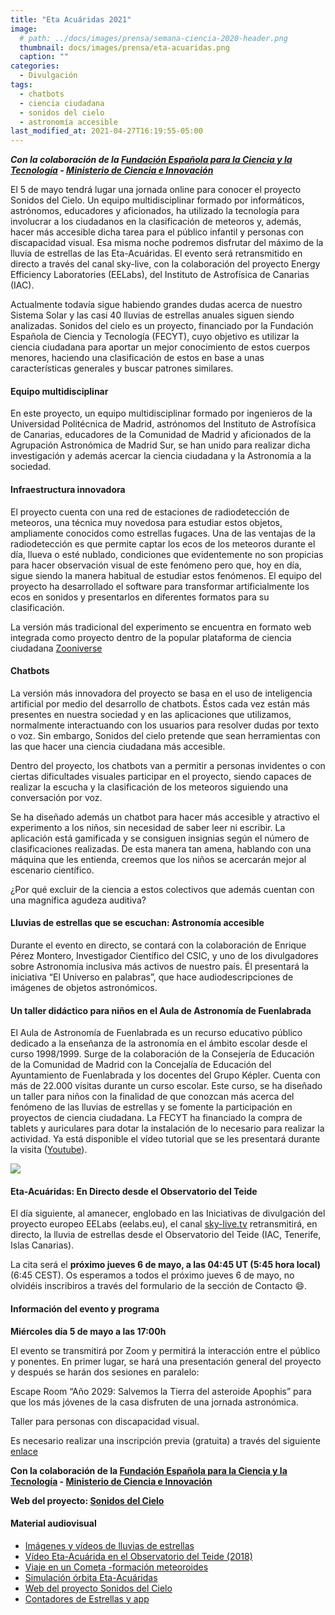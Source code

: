 ```yaml
---
title: "Eta Acuáridas 2021"
image: 
  # path: ../docs/images/prensa/semana-ciencia-2020-header.png
  thumbnail: docs/images/prensa/eta-acuaridas.png
  caption: ""
categories:
  - Divulgación
tags:
  - chatbots
  - ciencia ciudadana
  - sonidos del cielo
  - astronomía accesible
last_modified_at: 2021-04-27T16:19:55-05:00
---
```


***Con la colaboración de la [Fundación Española para la Ciencia y la Tecnología](https://www.fecyt.es/) - [Ministerio de Ciencia e Innovación](https://www.ciencia.gob.es/)***

El 5 de mayo tendrá lugar una jornada online para conocer el proyecto Sonidos del Cielo. Un equipo multidisciplinar formado por informáticos, astrónomos, educadores y aficionados, ha utilizado la tecnología para involucrar a los ciudadanos en la clasificación de meteoros y, además, hacer más accesible dicha tarea para el público infantil y personas con discapacidad visual. Esa misma noche podremos disfrutar del máximo de la lluvia de estrellas de las Eta-Acuáridas. El evento será retransmitido en directo a través del canal sky-live, con la colaboración del proyecto Energy Efficiency Laboratories (EELabs), del Instituto de Astrofísica de Canarias (IAC).


Actualmente todavía sigue habiendo grandes dudas acerca de nuestro Sistema Solar y las casi 40 lluvias de estrellas anuales siguen siendo analizadas. Sonidos del cielo es un proyecto, financiado por la Fundación Española de Ciencia y Tecnología (FECYT), cuyo objetivo es utilizar la ciencia ciudadana para aportar un mejor conocimiento de estos cuerpos menores, haciendo una clasificación de estos en base a unas características generales y buscar patrones similares.


#### Equipo multidisciplinar

En este proyecto, un equipo multidisciplinar formado por ingenieros de la Universidad Politécnica de Madrid, astrónomos del Instituto de Astrofísica de Canarias, educadores de la Comunidad de Madrid y aficionados de la Agrupación Astronómica de Madrid Sur, se han unido para realizar dicha investigación y además acercar la ciencia ciudadana y la Astronomía a la sociedad.

#### Infraestructura innovadora

El proyecto cuenta con una red de estaciones de radiodetección de meteoros, una técnica muy novedosa para estudiar estos objetos, ampliamente conocidos como estrellas fugaces. Una de las ventajas de la radiodetección es que permite captar los ecos de los meteoros durante el día, llueva o esté nublado, condiciones que evidentemente no son propicias para hacer observación visual de este fenómeno pero que, hoy en día, sigue siendo la manera habitual de estudiar estos fenómenos. El equipo del proyecto ha desarrollado el software para transformar artificialmente los ecos en sonidos y presentarlos en diferentes formatos para su clasificación. 

La versión más tradicional del experimento se encuentra en formato web integrada como proyecto dentro de la popular plataforma de ciencia ciudadana [Zooniverse](https://www.zooniverse.org/projects/cslab-upm/sky-sounds/)

#### Chatbots 

La versión más innovadora del proyecto se basa en el uso de inteligencia artificial por medio del desarrollo de chatbots. Éstos cada vez están más presentes en nuestra sociedad y en las aplicaciones que utilizamos, normalmente interactuando con los usuarios para resolver dudas por texto o voz. Sin embargo, Sonidos del cielo pretende que sean herramientas con las que hacer una ciencia ciudadana más accesible.

Dentro del proyecto, los chatbots van a permitir a personas invidentes o con ciertas dificultades visuales participar en el proyecto, siendo capaces de realizar la escucha y la clasificación de los meteoros siguiendo una conversación por voz. 

Se ha diseñado además un chatbot para hacer más accesible y atractivo el experimento a los niños, sin necesidad de saber leer ni escribir. La aplicación está gamificada y se consiguen insignias según el número de clasificaciones realizadas. De esta manera tan amena, hablando con una máquina que les entienda, creemos que los niños se acercarán mejor al escenario científico.

¿Por qué excluir de la ciencia a estos colectivos que además cuentan con una magnífica agudeza auditiva?

#### Lluvias de estrellas que se escuchan: Astronomía accesible

Durante el evento en directo, se contará con la colaboración de Enrique Pérez Montero, Investigador Científico del CSIC, y uno de los divulgadores sobre Astronomía inclusiva más activos de nuestro país. Él presentará la iniciativa “El Universo en palabras”, que hace audiodescripciones de imágenes de objetos astronómicos.

#### Un taller didáctico para niños en el Aula de Astronomía de Fuenlabrada 

El Aula de Astronomía de Fuenlabrada es un recurso educativo público dedicado a la enseñanza de la astronomía en el ámbito escolar desde el curso 1998/1999. Surge de la colaboración de la Consejería de Educación de la Comunidad de Madrid con la Concejalía de Educación del  Ayuntamiento de Fuenlabrada y los docentes del Grupo Képler. Cuenta con más de 22.000 visitas durante un curso escolar. Este curso, se ha diseñado un taller para niños con la finalidad de que conozcan más acerca del fenómeno de las lluvias de estrellas y se fomente la participación en proyectos de ciencia ciudadana. La FECYT ha financiado la compra de tablets y auriculares para dotar la instalación de lo necesario para realizar la actividad. Ya está disponible el vídeo tutorial que se les presentará durante la visita ([Youtube](https://www.youtube.com/watch?v=0EioZakm8TA&list=PLcFbIQBQvk11jDXL8imMzeAe7JA5Zn8ua&index=2)).

<img src="/sonidosdelcielo/docs/images/prensa/chatbot_children.PNG">

#### Eta-Acuáridas: En Directo desde el Observatorio del Teide

El día siguiente, al amanecer, englobado en las Iniciativas de divulgación del proyecto europeo EELabs (eelabs.eu), el canal [sky-live.tv](https://sky-live.tv/) retransmitirá, en directo, la lluvia de estrellas desde el Observatorio del Teide (IAC, Tenerife, Islas Canarias).

La cita será el **próximo jueves 6 de mayo, a las 04:45 UT (5:45 hora local)** (6:45 CEST).
Os esperamos a todos el próximo jueves 6 de mayo, no olvidéis inscribiros a través del formulario de la sección de Contacto 😄.

#### Información del evento y programa

**Miércoles día 5 de mayo a las 17:00h**

El evento se transmitirá por Zoom y permitirá la interacción entre el público y ponentes. En primer lugar, se hará una presentación general del proyecto y después se harán dos sesiones en paralelo:

Escape Room “Año 2029: Salvemos la Tierra del asteroide Apophis” para que los más jóvenes de la casa disfruten de una jornada astronómica.

Taller para personas con discapacidad visual.

Es necesario realizar una inscripción previa (gratuita) a través del siguiente 
[enlace](http://eventos.upm.es/go/sonidos-del-cielo)


**Con la colaboración de la [Fundación Española para la Ciencia y la Tecnología](https://www.fecyt.es/) - [Ministerio de Ciencia e Innovación](https://www.ciencia.gob.es/)**

**Web del proyecto: [Sonidos del Cielo](http://sonidosdelcielo.org/)**

#### Material audiovisual

- [Imágenes y vídeos de lluvias de estrellas](https://flic.kr/s/aHsjH2BFa4)
- [Vídeo Eta-Acuárida en el Observatorio del Teide (2018)](https://flic.kr/p/UseR9V)
- [Viaje en un Cometa -formación meteoroides](https://youtu.be/iCoqxLjMmmU)
- [Simulación órbita Eta-Acuáridas](https://www.meteorshowers.org/view/Eta-Aquariids)
- [Web del proyecto Sonidos del Cielo](http://sonidosdelcielo.org/)
- [Contadores de Estrellas y app](www.contadoresdeestrellas.org)


